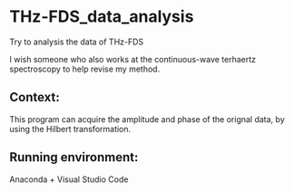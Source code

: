# THz-FDS_data_analysis
Try to analysis the data of THz-FDS

I wish someone who also works at the continuous-wave terhaertz spectroscopy to help revise my method.

## Context:
This program can acquire the amplitude and phase of the orignal data, by using the Hilbert transformation.

## Running environment:
Anaconda + Visual Studio Code

